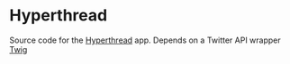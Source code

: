 # Hyperthread

Source code for the [Hyperthread](https://hyperthread.org/) app.
Depends on a Twitter API wrapper [Twig](https://github.com/eliyap/twig)
